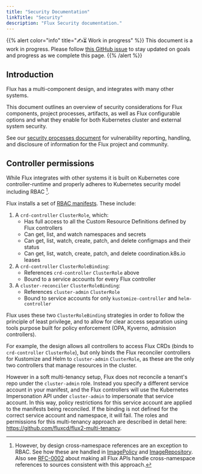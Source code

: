 ```yaml
---
title: "Security Documentation"
linkTitle: "Security"
description: "Flux Security documentation."
---
```


<!-- For doc writers: Step-by-step security instructions should live on the appropriate documentation pages. To fulfil our promise to end users, we should briefly outline the context here, and link to the more detailed instruction pages from each relevant part of this outline. -->

{{% alert color="info" title="✍️⏳ Work in progress" %}}
This document is a work in progress.
Please follow [this GitHub issue](https://github.com/fluxcd/website/issues/598) to stay updated on goals and progress as we complete this page.
{{% /alert %}}

## Introduction

Flux has a multi-component design, and integrates with many other systems.

This document outlines an overview of security considerations for Flux components, project processes, artifacts, as well as Flux configurable options and what they enable for both Kubernetes cluster and external system security.

See our [security processes document](/security) for vulnerability reporting, handling, and disclosure of information for the Flux project and community.

## Controller permissions

While Flux integrates with other systems it is built on Kubernetes core controller-runtime and properly adheres to Kubernetes security model including RBAC [^1].

<!-- See [Flux RBAC manifests](https://github.com/fluxcd/flux2/tree/main/manifests/rbac)
- Scott: spell out here in high-level human-readable terms -->

Flux installs a set of [RBAC manifests](https://github.com/fluxcd/flux2/tree/main/manifests/rbac).
These include:

1. A `crd-controller` `ClusterRole`, which:
    - Has full access to all the Custom Resource Definitions defined by Flux controllers
    - Can get, list, and watch namespaces and secrets
    - Can get, list, watch, create, patch, and delete configmaps and their status
    - Can get, list, watch, create, patch, and delete coordination.k8s.io leases
2. A `crd-controller` `ClusterRoleBinding`:
    - References `crd-controller` `ClusterRole` above
    - Bound to a service accounts for every Flux controller
3. A `cluster-reconciler` `ClusterRoleBinding`:
    - References `cluster-admin` `ClusterRole`
    - Bound to service accounts for only `kustomize-controller` and `helm-controller`

Flux uses these two `ClusterRoleBinding` strategies in order to follow the principle of least privilege, and to allow for clear access separation using tools purpose built for policy enforcement (OPA, Kyverno, admission controllers).

For example, the design allows all controllers to access Flux CRDs (binds to `crd-controller` `ClusterRole`), but only binds the Flux reconciler controllers for Kustomize and Helm to `cluster-admin` `ClusterRole`, as these are the only two controllers that manage resources in the cluster.

However in a soft multi-tenancy setup, Flux does not reconcile a tenant's repo under the `cluster-admin` role.
Instead you specify a different service account in your manifest, and the Flux controllers will use the Kubernetes Impersonation API under `cluster-admin` to impersonate that service account.
In this way, policy restrictions for this service account are applied to the manifests being reconciled.
If the binding is not defined for the correct service account and namespace, it will fail.
The roles and permissions for this multi-tenancy approach are described in detail here: <https://github.com/fluxcd/flux2-multi-tenancy>.

[^1]: However, by design cross-namespace references are an exception to RBAC.
See how these are handled in [ImagePolicy](https://fluxcd.io/docs/components/image/imagepolicies/#specification) and [ImageRepository](https://fluxcd.io/docs/components/image/imagerepositories/#allow-cross-namespace-references).
Also see [RFC-0002](https://github.com/fluxcd/flux2/pull/2092) about making all Flux APIs handle cross-namespace references to sources consistent with this approach.
